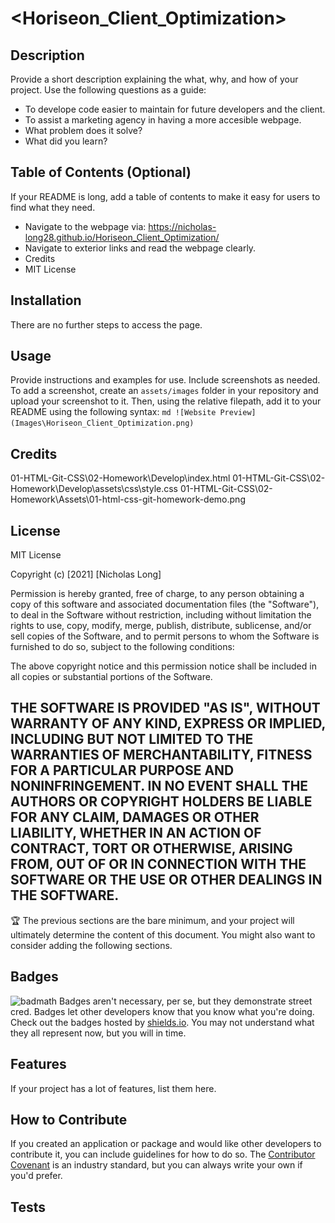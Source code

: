 # <Horiseon_Client_Optimization>
## Description
Provide a short description explaining the what, why, and how of your project. Use the following questions as a guide:
- To develope code easier to maintain for future developers and the client. 
- To assist a marketing agency in having a more accesible webpage.
- What problem does it solve?
- What did you learn?
## Table of Contents (Optional)
If your README is long, add a table of contents to make it easy for users to find what they need.
- Navigate to the webpage via: https://nicholas-long28.github.io/Horiseon_Client_Optimization/
- Navigate to exterior links and read the webpage clearly. 
- Credits
- MIT License
## Installation
There are no further steps to access the page. 
## Usage
Provide instructions and examples for use. Include screenshots as needed.
To add a screenshot, create an `assets/images` folder in your repository and upload your screenshot to it. Then, using the relative filepath, add it to your README using the following syntax:
    ```md
    ![Website Preview](Images\Horiseon_Client_Optimization.png)
    ```
## Credits
01-HTML-Git-CSS\02-Homework\Develop\index.html
01-HTML-Git-CSS\02-Homework\Develop\assets\css\style.css
01-HTML-Git-CSS\02-Homework\Assets\01-html-css-git-homework-demo.png
## License
MIT License

Copyright (c) [2021] [Nicholas Long]

Permission is hereby granted, free of charge, to any person obtaining a copy
of this software and associated documentation files (the "Software"), to deal
in the Software without restriction, including without limitation the rights
to use, copy, modify, merge, publish, distribute, sublicense, and/or sell
copies of the Software, and to permit persons to whom the Software is
furnished to do so, subject to the following conditions:

The above copyright notice and this permission notice shall be included in all
copies or substantial portions of the Software.

THE SOFTWARE IS PROVIDED "AS IS", WITHOUT WARRANTY OF ANY KIND, EXPRESS OR
IMPLIED, INCLUDING BUT NOT LIMITED TO THE WARRANTIES OF MERCHANTABILITY,
FITNESS FOR A PARTICULAR PURPOSE AND NONINFRINGEMENT. IN NO EVENT SHALL THE
AUTHORS OR COPYRIGHT HOLDERS BE LIABLE FOR ANY CLAIM, DAMAGES OR OTHER
LIABILITY, WHETHER IN AN ACTION OF CONTRACT, TORT OR OTHERWISE, ARISING FROM,
OUT OF OR IN CONNECTION WITH THE SOFTWARE OR THE USE OR OTHER DEALINGS IN THE
SOFTWARE.
---
🏆 The previous sections are the bare minimum, and your project will ultimately determine the content of this document. You might also want to consider adding the following sections.
## Badges
![badmath](https://img.shields.io/github/languages/top/nielsenjared/badmath)
Badges aren't necessary, per se, but they demonstrate street cred. Badges let other developers know that you know what you're doing. Check out the badges hosted by [shields.io](https://shields.io/). You may not understand what they all represent now, but you will in time.
## Features
If your project has a lot of features, list them here.
## How to Contribute
If you created an application or package and would like other developers to contribute it, you can include guidelines for how to do so. The [Contributor Covenant](https://www.contributor-covenant.org/) is an industry standard, but you can always write your own if you'd prefer.
## Tests
